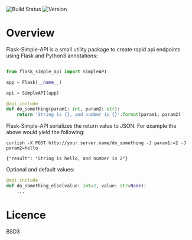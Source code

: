 
![Build Status](https://secure.travis-ci.org/vmalloc/flask-simple-api.png)
![Version](https://img.shields.io/pypi/v/flask-simple-api.svg)

Overview
========

Flask-Simple-API is a small utility package to create rapid api endpoints using Flask and Python3 annotations:

```python

from flask_simple_api import SimpleAPI

app = Flask(__name__)

api = SimpleAPI(app)

@api.include
def do_something(param1: int, param2: str):
    return 'String is {}, and number is {}'.format(param1, param2)

```

Flask-Simple-API serializes the return value to JSON. For example the above would yield the following:

```
curlish -X POST http://your.server.name/do_something -J param1:=2 -J param2=hello

{"result": "String is hello, and number is 2"}
```

Optional and default values:

```python
@api.include
def do_something_else(value: int=2, value: str=None):
    ...
```

Licence
=======

BSD3

